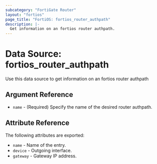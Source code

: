 ```yaml
---
subcategory: "FortiGate Router"
layout: "fortios"
page_title: "FortiOS: fortios_router_authpath"
description: |-
  Get information on an fortios router authpath.
---
```


# Data Source: fortios_router_authpath
Use this data source to get information on an fortios router authpath

## Argument Reference

* `name` - (Required) Specify the name of the desired router authpath.

## Attribute Reference

The following attributes are exported:

* `name` - Name of the entry.
* `device` - Outgoing interface.
* `gateway` - Gateway IP address.

